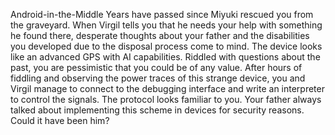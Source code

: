 Android-in-the-Middle
Years have passed since Miyuki rescued you from the graveyard. When Virgil tells you that he needs your help with something he found there, desperate thoughts about your father and the disabilities you developed due to the disposal process come to mind. The device looks like an advanced GPS with AI capabilities. Riddled with questions about the past, you are pessimistic that you could be of any value. After hours of fiddling and observing the power traces of this strange device, you and Virgil manage to connect to the debugging interface and write an interpreter to control the signals. The protocol looks familiar to you. Your father always talked about implementing this scheme in devices for security reasons. Could it have been him?
